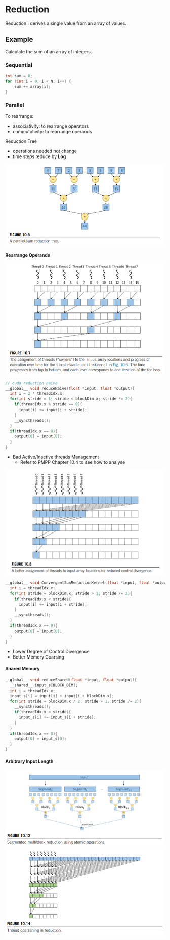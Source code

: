 # Reduction
Reduction 
: derives a single value from an array of values.

## Example
Calculate the sum of an array of integers.

### Sequential
```c
int sum = 0;
for (int i = 0; i < N; i++) {
    sum += array[i];
}
```
### Parallel
To rearrange:
* associativity: to rearrange operators
* commutativity: to rearrange operands

Reduction Tree
* operations needed not change 
* time steps reduce by **Log**

![add-tree](./figures/reduction-addtree.png)

#### Rearrange Operands
![naive](./figures/reduction-naive.png)

```cpp
// cuda reduction naive 
__global__ void reduceNaive(float *input, float *output){
  int i = 2 * threadIdx.x;
  for(int stride = 1; stride < blockDim.x; stride *= 2){
    if(threadIdx.x % stride == 0){
      input[i] += input[i + stride];
    }
    __syncthreads();
  }
  if(threadIdx.x == 0){
    output[0] = input[0];
  }
}
```

* Bad Active/Inactive threads Management 
  * Refer to PMPP Chapter 10.4 to see how to analyse

![better-assignment](./figures/reduction-better-assign.png)

```cpp
__global__ void ConvergentSumReductionKernel(float *input, float *output){
  int i = threadIdx.x;
  for(int stride = blockDim.x; stride > 1; stride /= 2){
    if(threadIdx.x < stride){
      input[i] += input[i + stride];
    }
    __syncthreads();
  }
  if(threadIdx.x == 0){
    output[0] = input[0];
  }
}
```

* Lower Degree of Control Divergence
* Better Memory Coarsing

#### Shared Memory
```cpp
__global__ void reduceShared(float *input, float *output){
  __shared__ input_s[BLOCK_DIM];
  int i = threadIdx.x;
  input_s[i] = input[i] + input[i + blockDim.x];
  for(int stride = blockDim.x / 2; stride > 1; stride /= 2){
    __syncthreads();
    if(threadIdx.x < stride){
      input_s[i] += input_s[i + stride];
    }
  }
  if(threadIdx.x == 0){
    output[0] = input_s[0];
  }
}
```
#### Arbitrary Input Length
![hierarch](./figures/reduction-hierarchy.png)
![thread-coarsing](./figures/reduction-thd-coarsing.png)

